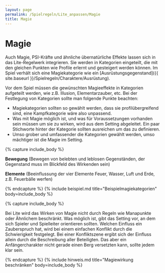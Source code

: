 ```yaml
---
layout: page
permalink: /Spielregeln/Lite_anpassen/Magie
title: Magie
---
```


# Magie

Auch Magie, PSI-Kräfte und ähnliche übernatürliche Effekte lassen sich in das Lite-Regelwerk integrieren. Sie werden in Kategorien eingeteilt, die mit den gleichen Punkten wie Profile erlernt und gesteigert werden können. Im Spiel verhält sich eine Magiekategorie wie ein [Ausrüstungsgegenstand]({{ site.baseurl }}/Spielregeln/Charaktere/Ausrüstung).

Vor dem Spiel müssen die gewünschten Magieeffekte in Kategorien aufgeteilt werden, wie z.B. Illusion, Elementarzauber, etc. Bei der Festlegung von Kategorien sollte man folgende Punkte beachten:

- Magiekategorien sollten so gewählt werden, dass sie profilübergreifend sind, eine Kampfkategorie wäre also unpassend.
- Was mit Magie möglich ist, und was für Voraussetzungen vorhanden sein müssen um sie zu wirken, wird aus dem Setting abgeleitet. Ein paar Stichworte hinter der Kategorie sollten ausreichen um das zu definieren.
- Umso grober und umfassender die Kategorien gewählt werden, umso mächtiger ist die Magie im Setting.

{% capture include_body %}
<p><strong>Bewegung</strong> (Bewegen von belebten und leblosen Gegenständen, der Gegenstand muss im Blickfeld des Wirkenden sein)</p>
<p><strong>Elemente</strong> (Beeinflussung der vier Elemente Feuer, Wasser, Luft und Erde, z.B. Feuerbälle werfen)</p>
{% endcapture %}
{% include beispiel.md title="Beispielmagiekategorien" body=include_body %}

{% capture include_body %}
<p>Bei Lite wird das Wirken von Magie nicht durch Regeln wie Manapunkte oder Ähnlichem beschränkt. Was möglich ist, gibt das Setting vor, an dem sich Spieler und Spielleiter orientieren sollten. Welchen Einfluss ein Zauberspruch hat, wird bei einem einfachen Konflikt durch die Schwierigkeit festgelegt. Bei einer Konfliktszene ergibt sich der Einfluss allein durch die Beschreibung aller Beteiligten. Das aber ein Anfängercharakter nicht gerade einen Berg versetzten kann, sollte jedem klar sein.</p>
{% endcapture %}
{% include hinweis.md title="Magiewirkung beschränken" body=include_body %}
